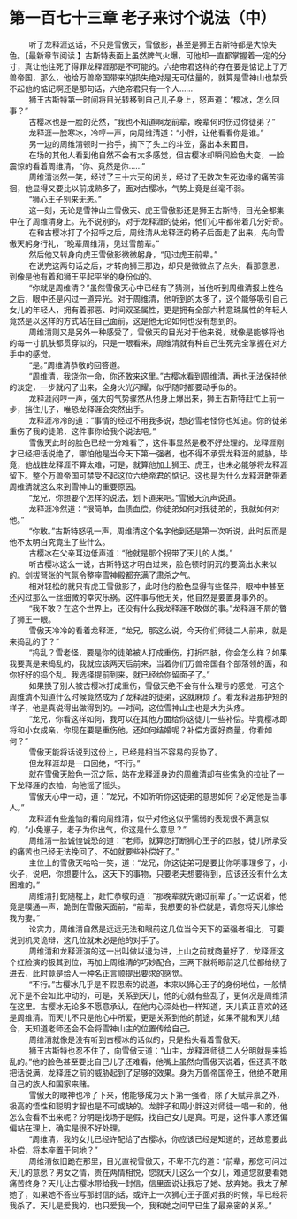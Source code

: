 <h1>第一百七十三章 老子来讨个说法（中）</h1>
<div id="content">&nbsp&nbsp&nbsp&nbsp&nbsp&nbsp&nbsp&nbsp
 听了龙释涯这话，不只是雪傲天，雪傲影，甚至是狮王古斯特都是大惊失色。【最新章节阅读.】古斯特表面上虽然脾气火爆，可他却一直都掌握着一定的分寸，真让他往死了得罪龙释涯那是不可能的。六绝帝君这样的存在要是惦记上了万兽帝国，那么，他给万兽帝国带来的损失绝对是无可估量的，就算是雪神山也禁受不起他的惦记啊还是那句话，六绝帝君只有一个人……
 <br/>&nbsp&nbsp&nbsp&nbsp&nbsp&nbsp&nbsp&nbsp
 狮王古斯特第一时间将目光转移到自己儿子身上，怒声道：“樱冰，怎么回事？”
 <br/>&nbsp&nbsp&nbsp&nbsp&nbsp&nbsp&nbsp&nbsp
 古樱冰也是一脸的茫然，“我也不知道啊龙前辈，晚辈何时伤过你徒弟？”
 <br/>&nbsp&nbsp&nbsp&nbsp&nbsp&nbsp&nbsp&nbsp
 龙释涯一脸寒冰，冷哼一声，向周维清道：“小胖，让他看看你是谁。”
 <br/>&nbsp&nbsp&nbsp&nbsp&nbsp&nbsp&nbsp&nbsp
 另一边的周维清顿时一抬手，摘下了头上的斗笠，露出本来面目。
 <br/>&nbsp&nbsp&nbsp&nbsp&nbsp&nbsp&nbsp&nbsp
 在场的其他人看到他自然不会有太多感觉，但古樱冰却瞬间脸色大变，一脸震惊的看着周维清，“你、竟然是你……”
 <br/>&nbsp&nbsp&nbsp&nbsp&nbsp&nbsp&nbsp&nbsp
 周维清淡然一笑，经过了三十六天的闭关，经过了无数次生死边缘的痛苦徘徊，他显得又要比以前成熟多了，面对古樱冰，气势上竟是丝毫不弱。
 <br/>&nbsp&nbsp&nbsp&nbsp&nbsp&nbsp&nbsp&nbsp
 “狮心王子别来无恙。”
 <br/>&nbsp&nbsp&nbsp&nbsp&nbsp&nbsp&nbsp&nbsp
 这一刻，无论是雪神山主雪傲天、虎王雪傲影还是狮王古斯特，目光全都集中在了周维清身上。先不说别的，对于龙释涯的徒弟，他们心中都带着几分好奇。
 <br/>&nbsp&nbsp&nbsp&nbsp&nbsp&nbsp&nbsp&nbsp
 在和古樱冰打了个招呼之后，周维清从龙释涯的椅子后面走了出来，先向雪傲天躬身行礼，“晚辈周维清，见过雪前辈。”
 <br/>&nbsp&nbsp&nbsp&nbsp&nbsp&nbsp&nbsp&nbsp
 然后他又转身向虎王雪傲影微微躬身，“见过虎王前辈。”
 <br/>&nbsp&nbsp&nbsp&nbsp&nbsp&nbsp&nbsp&nbsp
 在说完这两句话之后，才转向狮王那边，却只是微微点了点头，看那意思，到像是他有着和狮王平起平坐的身份似的。
 <br/>&nbsp&nbsp&nbsp&nbsp&nbsp&nbsp&nbsp&nbsp
 “你就是周维清？”虽然雪傲天心中已经有了猜测，当他听到周维清报上姓名之后，眼中还是闪过一道异光。对于周维清，他听到的太多了，这个能够吸引自己女儿的年轻人，拥有着邪恶、时间双圣属性，更是拥有全部六种意珠属性的年轻人竟然是以这样的方式站在自己面前，这是他无论如何也没有想到的。
 <br/>&nbsp&nbsp&nbsp&nbsp&nbsp&nbsp&nbsp&nbsp
 周维清则又是另外一种感受了，雪傲天的目光对于他来说，就像是能够将他的每一寸肌肤都贯穿似的，只是一眼看来，周维清就有种自己生死完全掌握在对方手中的感觉。
 <br/>&nbsp&nbsp&nbsp&nbsp&nbsp&nbsp&nbsp&nbsp
 “是。”周维清恭敬的回答道。
 <br/>&nbsp&nbsp&nbsp&nbsp&nbsp&nbsp&nbsp&nbsp
 “周维清，我饶你一命，你还敢来这里。”古樱冰看到周维清，再也无法保持他的淡定，一步就闪了出来，全身火光闪耀，似乎随时都要动手似的。
 <br/>&nbsp&nbsp&nbsp&nbsp&nbsp&nbsp&nbsp&nbsp
 龙释涯闷哼一声，强大的气势骤然从他身上爆出来，狮王古斯特赶忙上前一步，挡住儿子，唯恐龙释涯会突然出手。
 <br/>&nbsp&nbsp&nbsp&nbsp&nbsp&nbsp&nbsp&nbsp
 龙释涯冷冷的道：“事情的经过不用我多说，想必雪老怪你也知道。你的徒弟重伤了我的徒弟，这件事你给我个说法吧。”
 <br/>&nbsp&nbsp&nbsp&nbsp&nbsp&nbsp&nbsp&nbsp
 雪傲天此时的脸色已经十分难看了，这件事显然是极不好处理的。龙释涯刚才已经把话说绝了，哪怕他是当今天下第一强者，也不得不承受龙释涯的威胁，毕竟，他战胜龙释涯不算太难，可是，就算他加上狮王、虎王，也未必能够将龙释涯留下。整个万兽帝国可禁受不起这位六绝帝君的惦记。这也是为什么龙释涯敢带着周维清就这么来到雪神山的重要原因。
 <br/>&nbsp&nbsp&nbsp&nbsp&nbsp&nbsp&nbsp&nbsp
 “龙兄，你想要个怎样的说法，划下道来吧。”雪傲天沉声说道。
 <br/>&nbsp&nbsp&nbsp&nbsp&nbsp&nbsp&nbsp&nbsp
 龙释涯冷然道：“很简单，血债血偿。你徒弟如何对我徒弟的，我就如何对他。”
 <br/>&nbsp&nbsp&nbsp&nbsp&nbsp&nbsp&nbsp&nbsp
 “你敢。”古斯特怒吼一声，周维清这个名字他到还是第一次听说，此时反而是他不太明白究竟生了些什么。
 <br/>&nbsp&nbsp&nbsp&nbsp&nbsp&nbsp&nbsp&nbsp
 古樱冰在父亲耳边低声道：“他就是那个拐带了天儿的人类。”
 <br/>&nbsp&nbsp&nbsp&nbsp&nbsp&nbsp&nbsp&nbsp
 听古樱冰这么一说，古斯特这才明白过来，脸色顿时阴沉的要滴出水来似的。剑拔弩张的气氛令整座雪神殿都充满了肃杀之气。
 <br/>&nbsp&nbsp&nbsp&nbsp&nbsp&nbsp&nbsp&nbsp
 相对轻松的就只有虎王雪傲影了，此时他的脸色显得有些怪异，眼神中甚至还闪过那么一丝细微的幸灾乐祸。这件事与他无关，他自然是要置身事外的。
 <br/>&nbsp&nbsp&nbsp&nbsp&nbsp&nbsp&nbsp&nbsp
 “我不敢？在这个世界上，还没有什么我龙释涯不敢做的事。”龙释涯不屑的瞥了狮王一眼。
 <br/>&nbsp&nbsp&nbsp&nbsp&nbsp&nbsp&nbsp&nbsp
 雪傲天冷冷的看着龙释涯，“龙兄，那这么说，今天你们师徒二人前来，就是来捣乱的了？”
 <br/>&nbsp&nbsp&nbsp&nbsp&nbsp&nbsp&nbsp&nbsp
 “捣乱？雪老怪，要是你的徒弟被人打成重伤，打折四肢，你会怎么样？如果我要真是来捣乱的，我就应该两天后前来，当着你们万兽帝国各个部落领的面，和你好好的捣个乱。我选择提前到来，就已经给你留面子了。”
 <br/>&nbsp&nbsp&nbsp&nbsp&nbsp&nbsp&nbsp&nbsp
 如果换了别人被古樱冰打成重伤，雪傲天绝不会有什么理亏的感觉，可这个周维清不知道什么时候竟然成为了龙释涯的徒弟，这就麻烦了。看龙释涯那护短的样子，他是真说得出做得到的。一时间，这位雪神山主也是大为头疼。
 <br/>&nbsp&nbsp&nbsp&nbsp&nbsp&nbsp&nbsp&nbsp
 “龙兄，你看这样如何，我可以在其他方面给你这徒儿一些补偿。毕竟樱冰即将和小女成亲，你现在要是重伤他，还如何结婚呢？补偿方面好商量，你看如何？”
 <br/>&nbsp&nbsp&nbsp&nbsp&nbsp&nbsp&nbsp&nbsp
 雪傲天能将话说到这份上，已经是相当不容易的妥协了。
 <br/>&nbsp&nbsp&nbsp&nbsp&nbsp&nbsp&nbsp&nbsp
 但龙释涯却是一口回绝，“不行。”
 <br/>&nbsp&nbsp&nbsp&nbsp&nbsp&nbsp&nbsp&nbsp
 就在雪傲天脸色一沉之际，站在龙释涯身边的周维清却有些焦急的拉扯了一下龙释涯的衣袖，向他摇了摇头。
 <br/>&nbsp&nbsp&nbsp&nbsp&nbsp&nbsp&nbsp&nbsp
 雪傲天心中一动，道：“龙兄，不如听听你这徒弟的意思如何？必定他是当事人。”
 <br/>&nbsp&nbsp&nbsp&nbsp&nbsp&nbsp&nbsp&nbsp
 龙释涯有些羞恼的看向周维清，似乎对他这似乎懦弱的表现很不满意似的，“小兔崽子，老子为你出气，你这是什么意思？”
 <br/>&nbsp&nbsp&nbsp&nbsp&nbsp&nbsp&nbsp&nbsp
 周维清一脸诚惶诚恐的道：“老师，就算您打断狮心王子的四肢，徒儿所承受的痛苦也已经无法挽回了。不如就要些补偿好了。”
 <br/>&nbsp&nbsp&nbsp&nbsp&nbsp&nbsp&nbsp&nbsp
 主位上的雪傲天哈哈一笑，道：“龙兄，你这徒弟可是要比你明事理多了，小伙子，说吧，你想要什么，这天下的事物，只要老夫想要得到，应该还没有什么太困难的。”
 <br/>&nbsp&nbsp&nbsp&nbsp&nbsp&nbsp&nbsp&nbsp
 周维清打蛇随棍上，赶忙恭敬的道：“那晚辈就先谢过前辈了。”一边说着，他竟是噗通一声，跪倒在雪傲天面前，“前辈，我想要的补偿就是，请您将天儿嫁给我为妻。”
 <br/>&nbsp&nbsp&nbsp&nbsp&nbsp&nbsp&nbsp&nbsp
 论实力，周维清自然是远远无法和眼前这几位当今天下的至强者相比，可要说到机灵诡辩，这几位就未必是他的对手了。
 <br/>&nbsp&nbsp&nbsp&nbsp&nbsp&nbsp&nbsp&nbsp
 周维清和龙释涯演的这一出叫做以退为进，上山之前就商量好了，龙释涯这个红脸演的极其到位，再加上周维清的巧妙配合，三两下就将眼前这几位都给绕了进去，此时竟是给人一种名正言顺提出要求的感觉。
 <br/>&nbsp&nbsp&nbsp&nbsp&nbsp&nbsp&nbsp&nbsp
 “不行。”古樱冰几乎是不假思索的说道，本来以狮心王子的身份地位，一般情况下是不会如此冲动的，可是，关系到天儿，他的心就有些乱了，更何况是周维清在这里。古樱冰无论多不愿意承认，在他内心深处也一样知道，天儿真正喜欢的还是周维清。而天儿不只是他心中所爱，更是关系到他的前途，如果不能和天儿结合，天知道老师还会不会将雪神山主的位置传给自己。
 <br/>&nbsp&nbsp&nbsp&nbsp&nbsp&nbsp&nbsp&nbsp
 周维清就像是没有听到古樱冰的话似的，只是抬头看着雪傲天。
 <br/>&nbsp&nbsp&nbsp&nbsp&nbsp&nbsp&nbsp&nbsp
 狮王古斯特也忍不住了，向雪傲天道：“山主，龙释涯师徒二人分明就是来捣乱的。”他的脸色甚至要比自己儿子还难看，他嘴上虽然向雪傲天说着，但还真不敢把话说满，龙释涯之前的威胁起到了足够的效果。身为万兽帝国帝王，他绝不敢用自己的族人和国家来赌。
 <br/>&nbsp&nbsp&nbsp&nbsp&nbsp&nbsp&nbsp&nbsp
 雪傲天的眼神也冷了下来，他能够成为天下第一强者，除了天赋异禀之外，极高的悟性和聪明才智也是不可或缺的。龙胖子和周小胖这对师徒一唱一和的，他怎么会看不出来呢？分明是找场子是假，找自己女儿是真。可是，这件事人家还偏偏站在理上，确实是很不好处理。
 <br/>&nbsp&nbsp&nbsp&nbsp&nbsp&nbsp&nbsp&nbsp
 “周维清，我的女儿已经许配给了古樱冰，你应该已经是知道的，还故意要此补偿，将本座置于何地？”
 <br/>&nbsp&nbsp&nbsp&nbsp&nbsp&nbsp&nbsp&nbsp
 周维清依旧跪在那里，目光直视雪傲天，不卑不亢的道：“前辈，那您可问过天儿的意愿？男女之情，贵在两情相悦，您就天儿这么一个女儿，难道您就要看她痛苦终身？天儿让古樱冰带给我一封信，信里面说让我忘了她、放弃她。我太了解她了，如果她不答应写那封信的话，或许上一次狮心王子面对我的时候，早已经将我杀了。天儿是爱我的，也只爱我一个，我和她之间早已生了最亲密的关系。”
 <br/>&nbsp&nbsp&nbsp&nbsp&nbsp&nbsp&nbsp&nbsp
 <br/>&nbsp&nbsp&nbsp&nbsp&nbsp&nbsp&nbsp&nbsp
</div>
